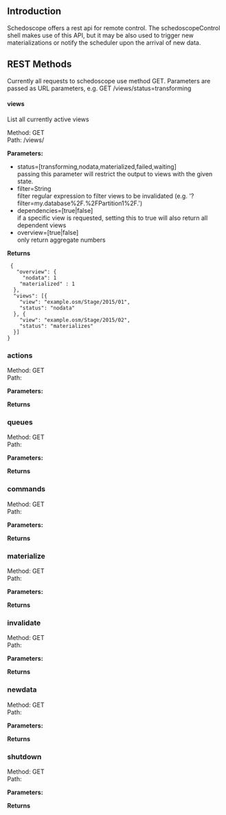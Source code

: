 ## Introduction

Schedoscope offers a rest api for remote control. The schedoscopeControl shell makes use of this API, but it may be also used to trigger new materializations or notify the scheduler upon the arrival of new data.

## REST Methods
Currently all requests to schedoscope use method GET. Parameters are passed as URL parameters, e.g.
GET /views/status=transforming

#### views
List all currently active views  

Method: GET  
Path: /views/   

**Parameters:**  

- status=[transforming,nodata,materialized,failed,waiting]  
    passing this parameter will restrict the output to views with the given state.
- filter=String  
    filter regular expression to filter views to be invalidated (e.g. '?filter=my.database%2F.%2FPartition1%2F.')
- dependencies=[true|false]  
    if a specific view is requested, setting this to true will also return all dependent views
- overview=[true|false]  
    only return aggregate numbers  

**Returns**  

     {  
       "overview": {  
         "nodata": 1  
        "materialized" : 1  
      },  
      "views": [{  
        "view": "example.osm/Stage/2015/01",  
        "status": "nodata"  
      }, {  
        "view": "example.osm/Stage/2015/02",  
        "status": "materializes"  
      }]  
    }  




### actions 
Method: GET  
Path: 

**Parameters:**  

**Returns**  

### queues 
Method: GET  
Path: 

**Parameters:**  

**Returns**  


### commands 
Method: GET  
Path: 

**Parameters:**  

**Returns**  

### materialize 
Method: GET  
Path: 

**Parameters:**  

**Returns**  

### invalidate
Method: GET  
Path: 

**Parameters:**  

**Returns**  


### newdata 
Method: GET  
Path: 

**Parameters:**  

**Returns**  

### shutdown 
Method: GET  
Path: 

**Parameters:**  

**Returns**  
